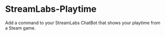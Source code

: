 # StreamLabs-Playtime
Add a command to your StreamLabs ChatBot that shows your playtime from a Steam game.
